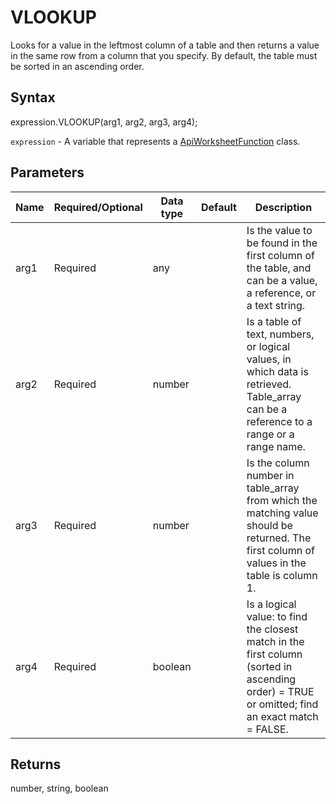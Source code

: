 # VLOOKUP

Looks for a value in the leftmost column of a table and then returns a value in the same row from a column that you specify. By default, the table must be sorted in an ascending order.

## Syntax

expression.VLOOKUP(arg1, arg2, arg3, arg4);

`expression` - A variable that represents a [ApiWorksheetFunction](../ApiWorksheetFunction.md) class.

## Parameters

| **Name** | **Required/Optional** | **Data type** | **Default** | **Description** |
| ------------- | ------------- | ------------- | ------------- | ------------- |
| arg1 | Required | any |  | Is the value to be found in the first column of the table, and can be a value, a reference, or a text string. |
| arg2 | Required | number |  | Is a table of text, numbers, or logical values, in which data is retrieved. Table_array can be a reference to a range or a range name. |
| arg3 | Required | number |  | Is the column number in table_array from which the matching value should be returned. The first column of values in the table is column 1. |
| arg4 | Required | boolean |  | Is a logical value: to find the closest match in the first column (sorted in ascending order) = TRUE or omitted; find an exact match = FALSE. |

## Returns

number, string, boolean